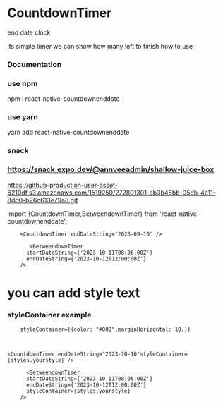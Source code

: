 # CountdownTimer
end date clock

its simple timer we can show how many left to finish
how to use
### Documentation
 ### use npm 
npm i react-native-countdownenddate
 ### use yarn
 yarn add react-native-countdownenddate
  ### snack 
  ### https://snack.expo.dev/@annveeadmin/shallow-juice-box


https://github-production-user-asset-6210df.s3.amazonaws.com/1519250/272801301-cb3b46bb-05db-4a11-8dd0-b26c613e79a8.gif


import {CountdownTimer,BetweendownTimer} from 'react-native-countdownenddate';

        <CountdownTimer endDateString="2023-09-10" />
        
           <BetweendownTimer
          startDateString={'2023-10-11T08:06:00Z'}
          endDateString={'2023-10-12T12:00:00Z'}
        />
# you can add style text 
        
### styleContainer  example
        
        styleContainer={{color: "#000",marginHorizontal: 10,}}
              
              
              
    <CountdownTimer endDateString="2023-10-10"styleContainer={styles.yourstyle} />
                
          <BetweendownTimer
          startDateString={'2023-10-11T08:06:00Z'}
          endDateString={'2023-10-12T12:00:00Z'}
          styleContainer={styles.yourstyle}
        />         
               
